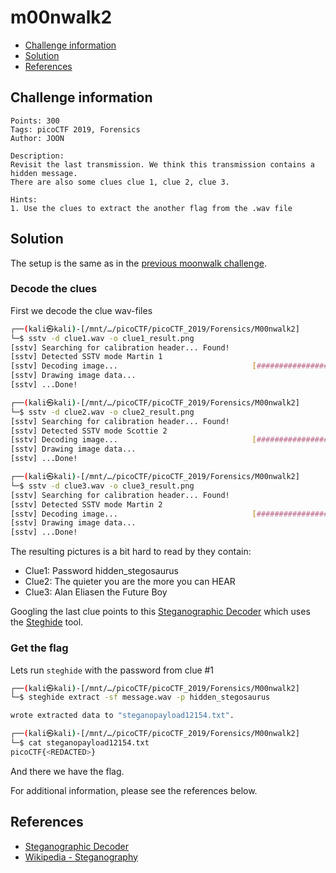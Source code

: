 # m00nwalk2

- [Challenge information](#challenge-information)
- [Solution](#solution)
- [References](#references)

## Challenge information
```
Points: 300
Tags: picoCTF 2019, Forensics
Author: JOON

Description:
Revisit the last transmission. We think this transmission contains a hidden message. 
There are also some clues clue 1, clue 2, clue 3.

Hints:
1. Use the clues to extract the another flag from the .wav file
```

## Solution

The setup is the same as in the [previous moonwalk challenge](m00nwalk.md).

### Decode the clues

First we decode the clue wav-files
```bash
┌──(kali㉿kali)-[/mnt/…/picoCTF/picoCTF_2019/Forensics/M00nwalk2]
└─$ sstv -d clue1.wav -o clue1_result.png
[sstv] Searching for calibration header... Found!    
[sstv] Detected SSTV mode Martin 1
[sstv] Decoding image...                              [####################################################################################################] 100%
[sstv] Drawing image data...
[sstv] ...Done!

┌──(kali㉿kali)-[/mnt/…/picoCTF/picoCTF_2019/Forensics/M00nwalk2]
└─$ sstv -d clue2.wav -o clue2_result.png
[sstv] Searching for calibration header... Found!    
[sstv] Detected SSTV mode Scottie 2
[sstv] Decoding image...                              [####################################################################################################] 100%
[sstv] Drawing image data...
[sstv] ...Done!

┌──(kali㉿kali)-[/mnt/…/picoCTF/picoCTF_2019/Forensics/M00nwalk2]
└─$ sstv -d clue3.wav -o clue3_result.png
[sstv] Searching for calibration header... Found!    
[sstv] Detected SSTV mode Martin 2
[sstv] Decoding image...                              [####################################################################################################] 100%
[sstv] Drawing image data...
[sstv] ...Done!
```

The resulting pictures is a bit hard to read by they contain:
 * Clue1: Password hidden_stegosaurus
 * Clue2: The quieter you are the more you can HEAR
 * Clue3: Alan Eliasen the Future Boy

Googling the last clue points to this [Steganographic Decoder](https://futureboy.us/stegano/decinput.html) which uses the [Steghide](https://steghide.sourceforge.net/) tool.

### Get the flag

Lets run `steghide` with the password from clue #1
```bash
┌──(kali㉿kali)-[/mnt/…/picoCTF/picoCTF_2019/Forensics/M00nwalk2]
└─$ steghide extract -sf message.wav -p hidden_stegosaurus

wrote extracted data to "steganopayload12154.txt".

┌──(kali㉿kali)-[/mnt/…/picoCTF/picoCTF_2019/Forensics/M00nwalk2]
└─$ cat steganopayload12154.txt                                         
picoCTF{<REDACTED>}
```

And there we have the flag.

For additional information, please see the references below.

## References

- [Steganographic Decoder](https://futureboy.us/stegano/decinput.html)
- [Wikipedia - Steganography](https://en.wikipedia.org/wiki/Steganography)

